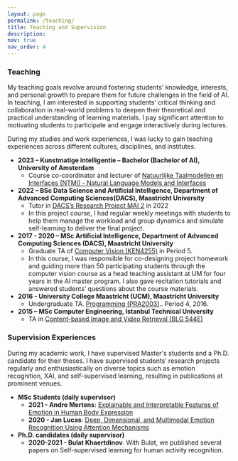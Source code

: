 ```yaml
---
layout: page
permalink: /teaching/
title: Teaching and Supervision
description: 
nav: true
nav_order: 4
---
```

### Teaching

My teaching goals revolve around fostering students’ knowledge, interests, and personal growth to prepare them for future challenges in the field of AI. In teaching, I am interested in supporting students’ critical thinking and collaboration in real-world problems to deepen their theoretical and practical understanding of learning materials. I pay significant attention to motivating students to participate and engage interactively during lectures.

During my studies and work experiences, I was lucky to gain teaching experiences across different cultures, disciplines, and institutes.

* **2023 – Kunstmatige intelligentie – Bachelor (Bachelor of AI), University of Amsterdam**
  * Course co-coordinator and lecturer of [Natuurlijke Taalmodellen en Interfaces (NTMI) - Natural Language Models and Interfaces](https://studiegids.uva.nl/xmlpages/page/2022-2023/zoek-vak/vak/98500)
* **2022 – BSc Data Science and Artificial Intelligence, Department of Advanced Computing Sciences(DACS), Maastricht University**
  * Tutor in [DACS’s Research Project MAI 2](https://www.maastrichtuniversity.nl/meta/438103/research-project-mai-2) in 2022
  * In this project course, I had regular weekly meetings with students to help them manage the workload and group dynamics and simulate self-learning to deliver the final project.
* **2017 - 2020 – MSc Artificial Intelligence, Department of Advanced Computing Sciences (DACS), Maastricht University**
  * Graduate TA of [Computer Vision (KEN4255)](https://www.maastrichtuniversity.nl/meta/437213/computer-vision) in Period 5.
  * In this course, I was responsible for co-designing project homework and guiding more than 50 participating students through the computer vision course as a head teaching assistant at UM for four years in the AI master program. I also gave recitation tutorials and answered students’ questions about the course materials.
* **2016 - University College Maastricht (UCM), Maastricht University**
  * Undergraduate TA. [Programming (PRA2003)](https://www.maastrichtuniversity.nl/meta/435647/programming?print=1).. Period 4, 2016.
* **2015 – MSc Computer Engineering, Istanbul Technical University**
  * TA in [Content-based Image and Video Retrieval (BLG 544E)](https://ninova.itu.edu.tr/en/courses/institute-of-science-and-technology/2357/blg-544e/)

### Supervision Experiences

During my academic work, I have supervised Master's students and a Ph.D. candidate for their theses. I have supervised students’ research projects regularly and enthusiastically on diverse topics such as emotion recognition, XAI, and self-supervised learning, resulting in publications at prominent venues.

* **MSc Students (daily supervisor)**
  * **2021 - Andre Mertens**: [Explainable and Interpretable Features of Emotion in Human Body Expression](https://scholar.google.com/citations?view_op=view_citation&hl=en&user=TqP9GTsAAAAJ&sortby=pubdate&citation_for_view=TqP9GTsAAAAJ:Se3iqnhoufwC)
  * **2020 - Jan Lucas**: [Deep, Dimensional, and Multimodal Emotion Recognition Using Attention Mechanisms](https://scholar.google.com/citations?view_op=view_citation&hl=en&user=TqP9GTsAAAAJ&sortby=pubdate&citation_for_view=TqP9GTsAAAAJ:9yKSN-GCB0IC)
* **Ph.D. candidates (daily supervisor)**
  * **2020-2021 - Bulat Khaertdinov**. With Bulat, we published several papers on Self-supervised learning for human activity recognition.
